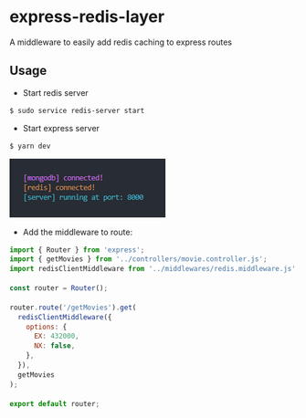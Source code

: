 # express-redis-layer

A middleware to easily add redis caching to express routes

## Usage

- Start redis server

```bash
$ sudo service redis-server start
```

- Start express server

```bash
$ yarn dev
```

![server running](/public/Screenshot%202024-03-30%20213805.png)

- Add the middleware to route:

```javascript
import { Router } from 'express';
import { getMovies } from '../controllers/movie.controller.js';
import redisClientMiddleware from '../middlewares/redis.middleware.js';

const router = Router();

router.route('/getMovies').get(
  redisClientMiddleware({
    options: {
      EX: 432000,
      NX: false,
    },
  }),
  getMovies
);

export default router;
```
